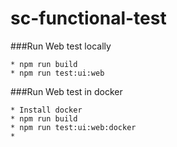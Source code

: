 # sc-functional-test

###Run Web test locally

```
* npm run build
* npm run test:ui:web
```

###Run Web test in docker

```
* Install docker
* npm run build
* npm run test:ui:web:docker
* 
```



